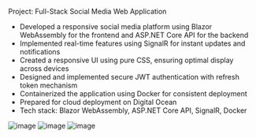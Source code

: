 Project: Full-Stack Social Media Web Application

- Developed a responsive social media platform using Blazor WebAssembly for the frontend and ASP.NET Core API for the backend
- Implemented real-time features using SignalR for instant updates and notifications
- Created a responsive UI using pure CSS, ensuring optimal display across devices
- Designed and implemented secure JWT authentication with refresh token mechanism
- Containerized the application using Docker for consistent deployment
- Prepared for cloud deployment on Digital Ocean
- Tech stack: Blazor WebAssembly, ASP.NET Core API, SignalR, Docker

![image](https://github.com/user-attachments/assets/054e411c-1fc3-4f76-9386-5f8c44b4d724)
![image](https://github.com/user-attachments/assets/9d5ecb0a-ebbe-408d-8fa1-40ec537d5a3a)
![image](https://github.com/user-attachments/assets/a7e408c9-735b-4bc9-8650-497a0bb4819d)


